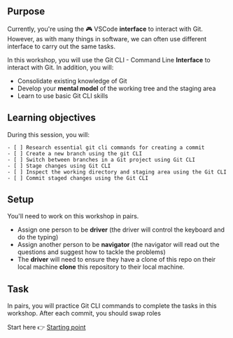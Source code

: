 

## Purpose

Currently, you're using the 🎮 VSCode **interface** to interact with Git.
However, as with many things in software, we can often use different interface to carry out the same tasks.

In this workshop, you will use the Git CLI - Command Line **Interface** to interact with Git. In addition, you will:

- Consolidate existing knowledge of Git
- Develop your **mental model** of the working tree and the staging area
- Learn to use basic Git CLI skills


## Learning objectives

During this session, you will:

```objectives
- [ ] Research essential git cli commands for creating a commit
- [ ] Create a new branch using the git CLI
- [ ] Switch between branches in a Git project using Git CLI
- [ ] Stage changes using Git CLI
- [ ] Inspect the working directory and staging area using the Git CLI
- [ ] Commit staged changes using the Git CLI
```

## Setup

You'll need to work on this workshop in pairs.

- Assign one person to be **driver** (the driver will control the keyboard and do the typing)
- Assign another person to be **navigator** (the navigator will read out the questions and suggest how to tackle the problems)
- The **driver** will need to ensure they have a clone of this repo on their local machine **clone** this repository to their local machine.


## Task

In pairs, you will practice Git CLI commands to complete the tasks in this workshop.
After each commit, you should swap roles

Start here 👉 [Starting point](https://github.com/CodeYourFuture/CYF-Workshops/blob/new-git-cli-workshop/git-cli/branching.md)
